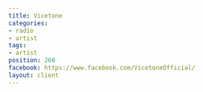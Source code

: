 ```yaml
---
title: Vicetone
categories:
- radio
- artist
tags:
- artist
position: 260
facebook: https://www.facebook.com/VicetoneOfficial/
layout: client
---
```


